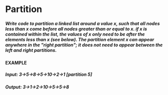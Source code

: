 # Partition

##### Write code to partition a linked list around a value x, such that all nodes less than x come before all nodes greater than or equal to x. if x is contained within the list, the values of x only need to be after the elements less than x (see below). The partition element x can appear anywhere in the "right partition"; it does not need to appear between the left and right partitions.
#### EXAMPLE
##### Input: 3->5->8->5->10->2->1 [partition 5]
##### Output: 3->1->2->10->5->5->8
